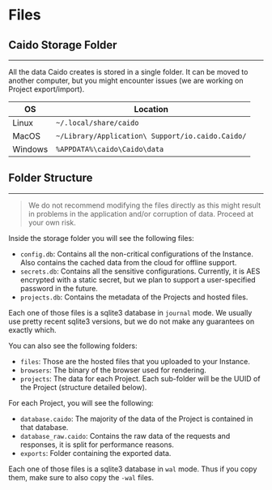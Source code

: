 # Files

## Caido Storage Folder

---

All the data Caido creates is stored in a single folder.
It can be moved to another computer, but you might encounter issues (we are working on Project export/import).

| OS      | Location                                         |
| ------- | ------------------------------------------------ |
| Linux   | `~/.local/share/caido`                           |
| MacOS   | `~/Library/Application\ Support/io.caido.Caido/` |
| Windows | `%APPDATA%\caido\Caido\data`                     |

## Folder Structure

---

> We do not recommend modifying the files directly as this might result in problems in the application and/or corruption of data. Proceed at your own risk.

Inside the storage folder you will see the following files:

- `config.db`: Contains all the non-critical configurations of the Instance. Also contains the cached data from the cloud for offline support.
- `secrets.db`: Contains all the sensitive configurations. Currently, it is AES encrypted with a static secret, but we plan to support a user-specified password in the future.
- `projects.db`: Contains the metadata of the Projects and hosted files.

Each one of those files is a sqlite3 database in `journal` mode. We usually use pretty recent sqlite3 versions, but we do not make any guarantees on exactly which.

You can also see the following folders:

- `files`: Those are the hosted files that you uploaded to your Instance.
- `browsers`: The binary of the browser used for rendering.
- `projects`: The data for each Project. Each sub-folder will be the UUID of the Project (structure detailed below).

For each Project, you will see the following:

- `database.caido`: The majority of the data of the Project is contained in that database.
- `database_raw.caido`: Contains the raw data of the requests and responses, it is split for performance reasons.
- `exports`: Folder containing the exported data.

Each one of those files is a sqlite3 database in `wal` mode. Thus if you copy them, make sure to also copy the `-wal` files.
